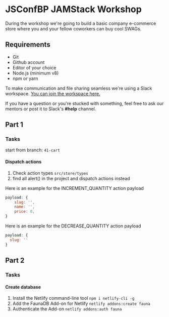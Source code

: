 # JSConfBP JAMStack Workshop

During the workshop we're going to build a basic company e-commerce store where you and your fellow coworkers can buy cool SWAGs.

## Requirements

- Git
- Github account
- Editor of your choice
- Node.js (minimum v8)
- npm or yarn

To make communication and file sharing seamless we're using a Slack workspace. [You can join the workspace here.](https://join.slack.com/t/jsconfbp-jamstack/shared_invite/enQtNzY1OTIyNjIxMTI2LTg4Y2FlNTEzMDFhOTE2Yzg1ZjlhMmM2YWZiMWYxNjNjM2VkMjNlOTIyZTkzOWJkOTEwOWJkNWQyMTc0ZmRiMWQ)

If you have a question or you're stucked with something, feel free to ask our mentors or post it to Slack's **#help** channel.

## Part 1

### Tasks

start from branch: `41-cart`

#### Dispatch actions

1. Check action types `src/store/types`
2. find all alert() in the project and dispatch actions instead

Here is an example for the INCREMENT_QUANTITY action payload

```js
payload: {
    slug: '',
    name: '',
    price: 0,
}
```

Here is an example for the DECREASE_QUANTITY action payload

```js
payload: {
  slug: ''
}
```

## Part 2

### Tasks

#### Create database

1. Install the Netlify command-line tool `npm i netlify-cli -g`
2. Add the FaunaDB Add-on for Netlify `netlify addons:create fauna`
3. Authenticate the Add-on `netlify addons:auth fauna`
